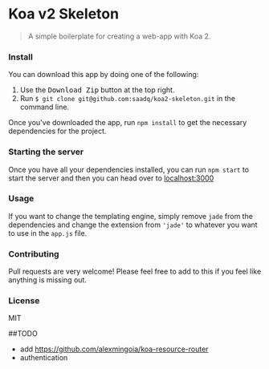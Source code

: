 # Koa v2 Skeleton
> A simple boilerplate for creating a web-app with Koa 2.

### Install
You can download this app by doing one of the following: 

1. Use the <kbd>Download Zip</kbd> button at the top right.
2. Run `$ git clone git@github.com:saadq/koa2-skeleton.git` in the command line.

Once you've downloaded the app, run `npm install` to get the necessary dependencies for the project.

### Starting the server
Once you have all your dependencies installed, you can run `npm start` to start the server and then you can head over to [localhost:3000](http://localhost:3000)

### Usage
If you want to change the templating engine, simply remove `jade` from the dependencies and change the extension from `'jade'` to whatever you want to use in the `app.js` file.

### Contributing
Pull requests are very welcome! Please feel free to add to this if you feel like anything is missing out.

### License
MIT


##TODO
- add https://github.com/alexmingoia/koa-resource-router
- authentication
